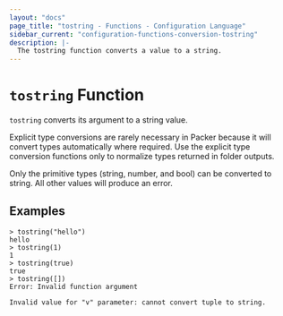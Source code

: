 ```yaml
---
layout: "docs"
page_title: "tostring - Functions - Configuration Language"
sidebar_current: "configuration-functions-conversion-tostring"
description: |-
  The tostring function converts a value to a string.
---
```


# `tostring` Function


`tostring` converts its argument to a string value.

Explicit type conversions are rarely necessary in Packer because it will
convert types automatically where required. Use the explicit type conversion
functions only to normalize types returned in folder outputs.

Only the primitive types (string, number, and bool) can be converted to string.
All other values will produce an error.

## Examples

```
> tostring("hello")
hello
> tostring(1)
1
> tostring(true)
true
> tostring([])
Error: Invalid function argument

Invalid value for "v" parameter: cannot convert tuple to string.
```

